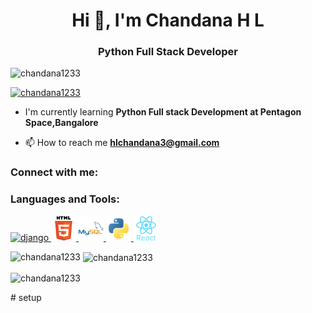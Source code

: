 <h1 align="center">Hi 👋, I'm Chandana H L</h1>
<h3 align="center">Python Full Stack Developer</h3>

<p align="left"> <img src="https://komarev.com/ghpvc/?username=chandana1233&label=Profile%20views&color=0e75b6&style=flat" alt="chandana1233" /> </p>

<p align="left"> <a href="https://github.com/ryo-ma/github-profile-trophy"><img src="https://github-profile-trophy.vercel.app/?username=chandana1233" alt="chandana1233" /></a> </p>

- I'm currently learning **Python Full stack Development at Pentagon Space,Bangalore**

- 📫 How to reach me **hlchandana3@gmail.com**

<h3 align="left">Connect with me:</h3>
<p align="left">
</p>

<h3 align="left">Languages and Tools:</h3>
<p align="left"> <a href="https://www.djangoproject.com/" target="_blank" rel="noreferrer"> <img src="https://cdn.worldvectorlogo.com/logos/django.svg" alt="django" width="40" height="40"/> </a> <a href="https://www.w3.org/html/" target="_blank" rel="noreferrer"> <img src="https://raw.githubusercontent.com/devicons/devicon/master/icons/html5/html5-original-wordmark.svg" alt="html5" width="40" height="40"/> </a> <a href="https://www.mysql.com/" target="_blank" rel="noreferrer"> <img src="https://raw.githubusercontent.com/devicons/devicon/master/icons/mysql/mysql-original-wordmark.svg" alt="mysql" width="40" height="40"/> </a> <a href="https://www.python.org" target="_blank" rel="noreferrer"> <img src="https://raw.githubusercontent.com/devicons/devicon/master/icons/python/python-original.svg" alt="python" width="40" height="40"/> </a> <a href="https://reactjs.org/" target="_blank" rel="noreferrer"> <img src="https://raw.githubusercontent.com/devicons/devicon/master/icons/react/react-original-wordmark.svg" alt="react" width="40" height="40"/> </a> </p>

<p><img align="left" src="https://github-readme-stats.vercel.app/api/top-langs?username=chandana1233&show_icons=true&locale=en&layout=compact" alt="chandana1233" /></p>

<p>&nbsp;<img align="center" src="https://github-readme-stats.vercel.app/api?username=chandana1233&show_icons=true&locale=en" alt="chandana1233" /></p>

<p><img align="center" src="https://github-readme-streak-stats.herokuapp.com/?user=chandana1233&" alt="chandana1233" /></p># setup
